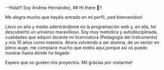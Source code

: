 
--Hola!!! Soy Andrea Hernández, ## Hi there 👋!!

Me alegra mucho que hayáis entrado en mi perfil, ¡sed bienvenidos!

Llevo un año y medio adentrándome en la programación web y, en ella, he descubierto un universo maravilloso. Soy muy metódica y autodisciplinada, cualidades que adquirí durante mi licenciatura (Pedagogía del Instrumento) y mis 15 años como maestra. Ahora volviendo a ser alumna, de un sector en pleno auge, me complace mucho que estéis aqui,porque asi os puedo mostrar hasta dónde he llegado

Espero que os gusten mis proyectos. Mil grácias por visitarme!


